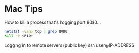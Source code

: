 # Mac Tips

How to kill a process that's hogging port 8080...

````bash
netstat -vanp tcp | grep 8080
kill -9 <PID>
````

Logging in to remote servers (public key)
ssh user@IP-ADDRESS
